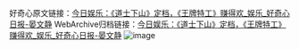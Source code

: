 好奇心原文链接：[今日娱乐：《道士下山》定档，《王牌特工》赚得欢_娱乐_好奇心日报-晏文静](https://www.qdaily.com/articles/8018.html)
WebArchive归档链接：[今日娱乐：《道士下山》定档，《王牌特工》赚得欢_娱乐_好奇心日报-晏文静](http://web.archive.org/web/20190623151811/https://www.qdaily.com/articles/8018.html)
![image](http://ww3.sinaimg.cn/large/007d5XDply1g3v70fafywj30u02tye81)